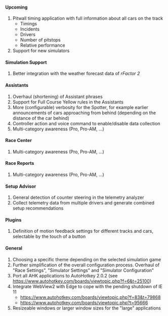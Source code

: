 #### Upcoming
  1. Pitwall timing application with full information about all cars on the track
     - Timings
	 - Incidents
	 - Drivers
	 - Number of pitstops
	 - Relative performance
  2. Support for new simulators

#### Simulation Support
  1. Better integration with the weather forecast data of *rFactor 2*

#### Assistants
  1. Overhaul (shortening) of Assistant phrases
  2. Support for Full Course Yellow rules in the Assistants
  3. More (configurable) verbosity for the Spotter, for example earlier announcements of cars approaching from behind (depending on the distance of the car behind)
  4. Controller action and voice command to enable/disable data collection
  5. Multi-category awareness (Pro, Pro-AM, ...)

#### Race Center
  1. Multi-category awareness (Pro, Pro-AM, ...)

#### Race Reports
  1. Multi-category awareness (Pro, Pro-AM, ...)

#### Setup Advisor
  1. General detection of counter steering in the telemetry analyzer
  2. Collect telemetry data from multiple drivers and generate combined setup recommendations

#### Plugins
  1. Definition of motion feedback settings for different tracks and cars, selectable by the touch of a button
  
#### General
  1. Choosing a specific theme depending on the selected simulation game
  2. Further simplification of the overall configuration process. Overhaul of "Race Settings", "Simulator Settings" and "Simulator Configuration"
  3. Port all AHK applications to AutoHotkey 2.0.2 (see https://www.autohotkey.com/boards/viewtopic.php?f=6&t=25100)
  4. Integrate WebView2 with Edge to cope with the pending shutdown of IE 11
     - https://www.autohotkey.com/boards/viewtopic.php?f=83&t=79868
	 - https://www.autohotkey.com/boards/viewtopic.php?t=95666
  5. Resizeable windows or larger window sizes for the "large" applications